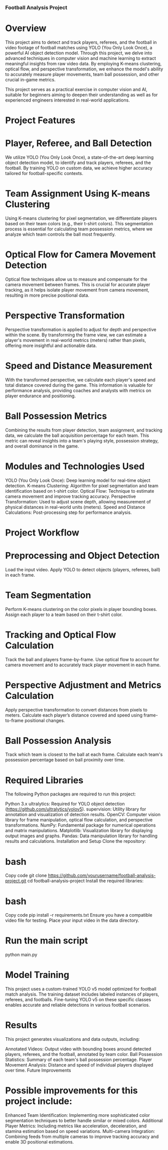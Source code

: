 ### Football Analysis Project
# Overview
This project aims to detect and track players, referees, and the football in video footage of football matches using YOLO (You Only Look Once), a powerful AI object detection model. Through this project, we delve into advanced techniques in computer vision and machine learning to extract meaningful insights from raw video data. By employing K-means clustering, optical flow, and perspective transformation, we enhance the model's ability to accurately measure player movements, team ball possession, and other crucial in-game metrics.

This project serves as a practical exercise in computer vision and AI, suitable for beginners aiming to deepen their understanding as well as for experienced engineers interested in real-world applications.

# Project Features
# Player, Referee, and Ball Detection

We utilize YOLO (You Only Look Once), a state-of-the-art deep learning object detection model, to identify and track players, referees, and the football. By training YOLO on custom data, we achieve higher accuracy tailored for football-specific contexts.

# Team Assignment Using K-means Clustering

Using K-means clustering for pixel segmentation, we differentiate players based on their team colors (e.g., their t-shirt colors). This segmentation process is essential for calculating team possession metrics, where we analyze which team controls the ball most frequently.

# Optical Flow for Camera Movement Detection

Optical flow techniques allow us to measure and compensate for the camera movement between frames. This is crucial for accurate player tracking, as it helps isolate player movement from camera movement, resulting in more precise positional data.

# Perspective Transformation

Perspective transformation is applied to adjust for depth and perspective within the scene. By transforming the frame view, we can estimate a player's movement in real-world metrics (meters) rather than pixels, offering more insightful and actionable data.

# Speed and Distance Measurement

With the transformed perspective, we calculate each player's speed and total distance covered during the game. This information is valuable for performance analysis, providing coaches and analysts with metrics on player endurance and positioning.

# Ball Possession Metrics

Combining the results from player detection, team assignment, and tracking data, we calculate the ball acquisition percentage for each team. This metric can reveal insights into a team's playing style, possession strategy, and overall dominance in the game.

# Modules and Technologies Used
YOLO (You Only Look Once): Deep learning model for real-time object detection.
K-means Clustering: Algorithm for pixel segmentation and team identification based on t-shirt color.
Optical Flow: Technique to estimate camera movement and improve tracking accuracy.
Perspective Transformation: Used to adjust scene depth, allowing measurement of physical distances in real-world units (meters).
Speed and Distance Calculations: Post-processing step for performance analysis.

# Project Workflow

# Preprocessing and Object Detection

Load the input video.
Apply YOLO to detect objects (players, referees, ball) in each frame.

# Team Segmentation

Perform K-means clustering on the color pixels in player bounding boxes.
Assign each player to a team based on their t-shirt color.

# Tracking and Optical Flow Calculation

Track the ball and players frame-by-frame.
Use optical flow to account for camera movement and to accurately track player movement in each frame.

# Perspective Adjustment and Metrics Calculation

Apply perspective transformation to convert distances from pixels to meters.
Calculate each player’s distance covered and speed using frame-to-frame positional changes.

# Ball Possession Analysis

Track which team is closest to the ball at each frame.
Calculate each team's possession percentage based on ball proximity over time.

# Required Libraries
The following Python packages are required to run this project:

Python 3.x
ultralytics: Required for YOLO object detection (https://github.com/ultralytics/yolov5).
supervision: Utility library for annotation and visualization of detection results.
OpenCV: Computer vision library for frame manipulation, optical flow calculation, and perspective transformations.
NumPy: Fundamental package for numerical operations and matrix manipulations.
Matplotlib: Visualization library for displaying output images and graphs.
Pandas: Data manipulation library for handling results and calculations.
Installation and Setup
Clone the repository:

# bash
Copy code
git clone https://github.com/yourusername/football-analysis-project.git
cd football-analysis-project
Install the required libraries:

# bash
Copy code
pip install -r requirements.txt
Ensure you have a compatible video file for testing. Place your input video in the data directory.

# Run the main script
python main.py

# Model Training
This project uses a custom-trained YOLO v5 model optimized for football match analysis. The training dataset includes labeled instances of players, referees, and footballs. Fine-tuning YOLO v5 on these specific classes enables accurate and reliable detections in various football scenarios.

# Results
This project generates visualizations and data outputs, including:

Annotated Videos: Output video with bounding boxes around detected players, referees, and the football, annotated by team color.
Ball Possession Statistics: Summary of each team's ball possession percentage.
Player Movement Analysis: Distance and speed of individual players displayed over time.
Future Improvements

# Possible improvements for this project include:

Enhanced Team Identification: Implementing more sophisticated color segmentation techniques to better handle similar or mixed colors.
Additional Player Metrics: Including metrics like acceleration, deceleration, and stamina estimation based on speed variations.
Multi-camera Integration: Combining feeds from multiple cameras to improve tracking accuracy and enable 3D positional estimations.
